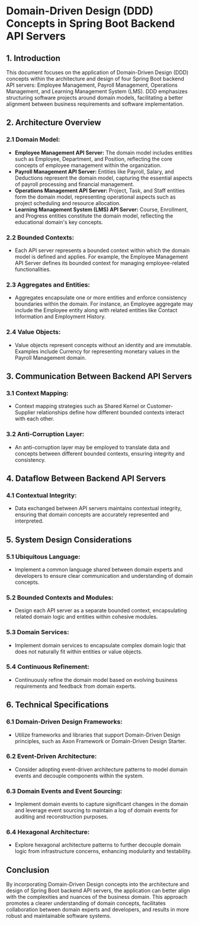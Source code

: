 # Domain-Driven Design (DDD) Concepts in Spring Boot Backend API Servers

## 1. Introduction

This document focuses on the application of Domain-Driven Design (DDD) concepts within the architecture and design of four Spring Boot backend API servers: Employee Management, Payroll Management, Operations Management, and Learning Management System (LMS). DDD emphasizes structuring software projects around domain models, facilitating a better alignment between business requirements and software implementation.

## 2. Architecture Overview

### 2.1 Domain Model:

- **Employee Management API Server:** The domain model includes entities such as Employee, Department, and Position, reflecting the core concepts of employee management within the organization.
- **Payroll Management API Server:** Entities like Payroll, Salary, and Deductions represent the domain model, capturing the essential aspects of payroll processing and financial management.
- **Operations Management API Server:** Project, Task, and Staff entities form the domain model, representing operational aspects such as project scheduling and resource allocation.
- **Learning Management System (LMS) API Server:** Course, Enrollment, and Progress entities constitute the domain model, reflecting the educational domain's key concepts.

### 2.2 Bounded Contexts:

- Each API server represents a bounded context within which the domain model is defined and applies. For example, the Employee Management API Server defines its bounded context for managing employee-related functionalities.

### 2.3 Aggregates and Entities:

- Aggregates encapsulate one or more entities and enforce consistency boundaries within the domain. For instance, an Employee aggregate may include the Employee entity along with related entities like Contact Information and Employment History.

### 2.4 Value Objects:

- Value objects represent concepts without an identity and are immutable. Examples include Currency for representing monetary values in the Payroll Management domain.

## 3. Communication Between Backend API Servers

### 3.1 Context Mapping:

- Context mapping strategies such as Shared Kernel or Customer-Supplier relationships define how different bounded contexts interact with each other.

### 3.2 Anti-Corruption Layer:

- An anti-corruption layer may be employed to translate data and concepts between different bounded contexts, ensuring integrity and consistency.

## 4. Dataflow Between Backend API Servers

### 4.1 Contextual Integrity:

- Data exchanged between API servers maintains contextual integrity, ensuring that domain concepts are accurately represented and interpreted.

## 5. System Design Considerations

### 5.1 Ubiquitous Language:

- Implement a common language shared between domain experts and developers to ensure clear communication and understanding of domain concepts.

### 5.2 Bounded Contexts and Modules:

- Design each API server as a separate bounded context, encapsulating related domain logic and entities within cohesive modules.

### 5.3 Domain Services:

- Implement domain services to encapsulate complex domain logic that does not naturally fit within entities or value objects.

### 5.4 Continuous Refinement:

- Continuously refine the domain model based on evolving business requirements and feedback from domain experts.

## 6. Technical Specifications

### 6.1 Domain-Driven Design Frameworks:

- Utilize frameworks and libraries that support Domain-Driven Design principles, such as Axon Framework or Domain-Driven Design Starter.

### 6.2 Event-Driven Architecture:

- Consider adopting event-driven architecture patterns to model domain events and decouple components within the system.

### 6.3 Domain Events and Event Sourcing:

- Implement domain events to capture significant changes in the domain and leverage event sourcing to maintain a log of domain events for auditing and reconstruction purposes.

### 6.4 Hexagonal Architecture:

- Explore hexagonal architecture patterns to further decouple domain logic from infrastructure concerns, enhancing modularity and testability.

## Conclusion

By incorporating Domain-Driven Design concepts into the architecture and design of Spring Boot backend API servers, the application can better align with the complexities and nuances of the business domain. This approach promotes a clearer understanding of domain concepts, facilitates collaboration between domain experts and developers, and results in more robust and maintainable software systems.
